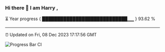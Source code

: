 ### Hi there 👋 I am Harry , 

⏳ Year progress { ████████████████████████████▁▁ } 93.62 %

---

⏰ Updated on Fri, 08 Dec 2023 17:17:56 GMT

![Progress Bar CI](https://github.com/duykhang68/duykhang68/workflows/Progress%20Bar%20CI/badge.svg)
